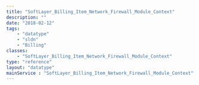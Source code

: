 ```yaml
---
title: "SoftLayer_Billing_Item_Network_Firewall_Module_Context"
description: ""
date: "2018-02-12"
tags:
    - "datatype"
    - "sldn"
    - "Billing"
classes:
    - "SoftLayer_Billing_Item_Network_Firewall_Module_Context"
type: "reference"
layout: "datatype"
mainService : "SoftLayer_Billing_Item_Network_Firewall_Module_Context"
---
```

